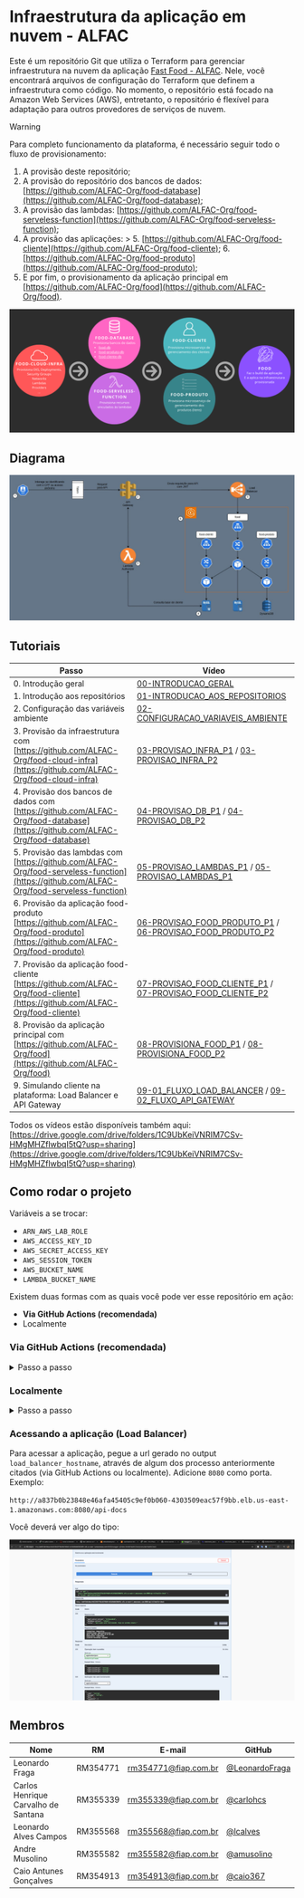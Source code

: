 # Infraestrutura da aplicação em nuvem - ALFAC

Este é um repositório Git que utiliza o Terraform para gerenciar infraestrutura na nuvem da aplicação [Fast Food - ALFAC](https://github.com/ALFAC-Org/food). Nele, você encontrará arquivos de configuração do Terraform que definem a infraestrutura como código. No momento, o repositório está focado na Amazon Web Services (AWS), entretanto, o repositório é flexível para adaptação para outros provedores de serviços de nuvem.

> [!WARNING]
> Para completo funcionamento da plataforma, é necessário seguir todo o fluxo de provisionamento:
> 1. A provisão deste repositório;
> 2. A provisão do repositório dos bancos de dados: [https://github.com/ALFAC-Org/food-database](https://github.com/ALFAC-Org/food-database);
> 3. A provisão das lambdas: [https://github.com/ALFAC-Org/food-serveless-function](https://github.com/ALFAC-Org/food-serveless-function);
> 4. A provisão das aplicações:
     >    5. [https://github.com/ALFAC-Org/food-cliente](https://github.com/ALFAC-Org/food-cliente);
>    6. [https://github.com/ALFAC-Org/food-produto](https://github.com/ALFAC-Org/food-produto);
> 4. E por fim, o provisionamento da aplicação principal em [https://github.com/ALFAC-Org/food](https://github.com/ALFAC-Org/food).

![passos-seguir](docs/passos-provisao.png)

## Diagrama

![Diagrama de Arquitetura](docs/diagrama-arquitetura.png)

## Tutoriais

| Passo                                                                                                                                    | Vídeo                                                                                                                                                                                                                                 |
|------------------------------------------------------------------------------------------------------------------------------------------|---------------------------------------------------------------------------------------------------------------------------------------------------------------------------------------------------------------------------------------|
| 0. Introdução geral                                                                                                                      | [00-INTRODUCAO_GERAL](https://drive.google.com/file/d/13cn5Z7FZzmkuh7Qo-Y28Z0EYblrOIwRw/view?usp=sharing)                                                                                                                             |
| 1. Introdução aos repositórios                                                                                                           | [01-INTRODUCAO_AOS_REPOSITORIOS](https://drive.google.com/file/d/1YMbt2wP6e9ZTgohPGcBUdwVdxEM2eARD/view?usp=sharing)                                                                                                                  |
| 2. Configuração das variáveis ambiente                                                                                                   | [02-CONFIGURACAO_VARIAVEIS_AMBIENTE](https://drive.google.com/file/d/1pnvF8psjq648Hrk1QU6T_vryq6WkDpC3/view?usp=sharing)                                                                                                              |
| 3. Provisão da infraestrutura com [https://github.com/ALFAC-Org/food-cloud-infra](https://github.com/ALFAC-Org/food-cloud-infra)         | [03-PROVISAO_INFRA_P1](https://drive.google.com/file/d/1RO3DKyr7qyglsGnLnfbETU2rNS2WrM2k/view?usp=sharing) / [03-PROVISAO_INFRA_P2](https://drive.google.com/file/d/1dxIx_XCkQ9s_It_JyRBPpilf5wwh6SEe/view?usp=sharing)               |
| 4. Provisão dos bancos de dados com [https://github.com/ALFAC-Org/food-database](https://github.com/ALFAC-Org/food-database)             | [04-PROVISAO_DB_P1](https://drive.google.com/file/d/1xSe8PQLalyHxy3Pn8XOu3g5v9cOUS4jN/view?usp=sharing) / [04-PROVISAO_DB_P2](https://drive.google.com/file/d/1V_NOCmLwTr8kaZIh56gciOPsf_hsCWUP/view?usp=sharing)                     |
| 5. Provisão das lambdas com [https://github.com/ALFAC-Org/food-serveless-function](https://github.com/ALFAC-Org/food-serveless-function) | [05-PROVISAO_LAMBDAS_P1](https://drive.google.com/file/d/1823lFmz1yaIKIr5s9D8B5prlJcAu4rL0/view?usp=sharing) / [05-PROVISAO_LAMBDAS_P1](https://drive.google.com/file/d/1Nd89oZSWY7JiHjz1RMSN33OU87G0C0pG/view?usp=sharing)           |
| 6. Provisão da aplicação food-produto [https://github.com/ALFAC-Org/food-produto](https://github.com/ALFAC-Org/food-produto)             | [06-PROVISAO_FOOD_PRODUTO_P1](https://drive.google.com/file/d/1_wtyYeHCGJmqkt6kaxhDAm4K21J2apxS/view?usp=sharing) / [06-PROVISAO_FOOD_PRODUTO_P2](https://drive.google.com/file/d/1oFmnhd6c6t9OG7-YzLDs6Ua65qedv3O6/view?usp=sharing) |
| 7. Provisão da aplicação food-cliente [https://github.com/ALFAC-Org/food-cliente](https://github.com/ALFAC-Org/food-cliente)             | [07-PROVISAO_FOOD_CLIENTE_P1](https://drive.google.com/file/d/1x_k4ce2Rexn3E5dnmQJrnhFS6orTdNOK/view?usp=sharing) / [07-PROVISAO_FOOD_CLIENTE_P2](https://drive.google.com/file/d/1WA3WTTX3FD6f-mM6UiV3gLq7IqI7Pik3/view?usp=sharing) |
| 8. Provisão da aplicação principal com [https://github.com/ALFAC-Org/food](https://github.com/ALFAC-Org/food)                            | [08-PROVISIONA_FOOD_P1](https://drive.google.com/file/d/18fwyjMtbWwi4nOUinI-7_72hkPy1YxS8/view?usp=sharing) / [08-PROVISIONA_FOOD_P2](https://drive.google.com/file/d/14Pw2Z9QN9hvKGe40A8mh5OwhgnYl2HwX/view?usp=sharing)             |
| 9. Simulando cliente na plataforma: Load Balancer e API Gateway                                                                          | [09-01_FLUXO_LOAD_BALANCER](https://drive.google.com/file/d/1kUniYudGX6BF6-E_fMayjjyV_pWH1rKr/view?usp=sharing) / [09-02_FLUXO_API_GATEWAY](https://drive.google.com/file/d/1SDrMZ_a94kCGd-VggUDn7TmByYVf3MtU/view?usp=sharing)       |

Todos os vídeos estão disponíveis também aqui: [https://drive.google.com/drive/folders/1C9UbKeiVNRIM7CSv-HMgMHZflwbqI5tQ?usp=sharing](https://drive.google.com/drive/folders/1C9UbKeiVNRIM7CSv-HMgMHZflwbqI5tQ?usp=sharing)

## Como rodar o projeto

Variáveis a se trocar:

- `ARN_AWS_LAB_ROLE`
- `AWS_ACCESS_KEY_ID`
- `AWS_SECRET_ACCESS_KEY`
- `AWS_SESSION_TOKEN`
- `AWS_BUCKET_NAME`
- `LAMBDA_BUCKET_NAME`

Existem duas formas com as quais você pode ver esse repositório em ação:

- **Via GitHub Actions (recomendada)**
- Localmente

### Via GitHub Actions (recomendada)

<details>
  <summary>Passo a passo</summary>

1. Acesse [https://github.com/ALFAC-Org/food-cloud-infra/actions](https://github.com/ALFAC-Org/food-cloud-infra/actions) (A guia `Actions` deste repositório);
2. Acesse `AWS - Cria infraestrutura`;
3. Clique em `Run workflow` (ou Executar workflow);
4. Aguarde. Se tudo der certo, o `check` verde deverá aparecer, os `outputs` irão ser exibidos e você poderá acessar a url - o processo dura em torno de 10 a 20 minutos;
   1. ![infra-criada-sucesso](./docs/infra-criada-sucesso.png)
   2. ![infra-criada-sucesso-output](./docs/infra-criada-sucesso-output.png)

</details>

### Localmente

<details>
  <summary>Passo a passo</summary>

#### Pré-requisitos

Antes de começar, certifique-se de ter os seguintes itens instalados e configurados em seu ambiente:

1. **Terraform**: A ferramenta que permite definir, visualizar e implantar a infraestrutura de nuvem.
2. **AWS CLI**: A interface de linha de comando da AWS.
3. **Credenciais AWS válidas**: Você precisará de uma chave de acesso e uma chave secreta para autenticar com a AWS (no momento, o repositório usa chaves e credenciais fornecidas pelo [AWS Academy](https://awsacademy.instructure.com/) e que divergem de contas padrão).

## Como usar

1. **Clone este repositório**:

```bash
git clone https://github.com/ALFAC-Org/food-cloud-infra
```

2. **Acesse o diretório do repositório**:

```bash
cd food-cloud-infra
```

3. **Configure as credenciais AWS em seu ambiente**:

```bash
aws configure
```

4. Defina as variáveis necessárias ao nível de ambiente, via arquivo `.tfvars` ou passe através dos comandos. Exemplo:

```bash
terraform <comando> <parâmetros> \
-var "environment=$ENVIRONMENT" \
-var "image_name=$IMAGE_NAME" \
-var "image_username=$DOCKERHUB_USERNAME" \
-var "image_version=$IMAGE_VERSION" \
-var "app_port=$APP_PORT" \
-var "app_service_port=$FOOD_SERVICE_PORT" \
-var "enable_flyway=$ENABLE_FLYWAY" \
-var "aws_region=$AWS_REGION" \
-var "node_role_arn=$ARN_AWS_LAB_ROLE" \
-var "vpc_name=$VPC_NAME" \
-var "vpc_cidr_block=$VPC_CIDR_BLOCK" \
-var "subnet_private_1_cidr_block=$SUBNET_PRIVATE_1_CIDR_BLOCK" \
-var "subnet_private_2_cidr_block=$SUBNET_PRIVATE_2_CIDR_BLOCK" \
-var "subnet_public_1_cidr_block=$SUBNET_PUBLIC_1_CIDR_BLOCK" \
-var "subnet_public_2_cidr_block=$SUBNET_PUBLIC_2_CIDR_BLOCK" \
-var "subnet_availability_zone_az_1=$SUBNET_AVAILABILITY_ZONE_AZ_1" \
-var "subnet_availability_zone_az_2=$SUBNET_AVAILABILITY_ZONE_AZ_2" \
-var "db_username=$DB_USERNAME" \
-var "db_password=$DB_PASSWORD" \
-var "db_name=$DB_NAME" \
-var "db_host=$DB_HOST" \
-var "kubernetes_namespace=$CLUSTER_NAMESPACE" \
-var "cluster_name=$CLUSTER_NAME" \
-var "bucket_food_lambdas=$LAMBDA_BUCKET_NAME"
```

1. **Inicialize o diretório Terraform**:

```bash
terraform init
```

5. **Visualize as mudanças que serão feitas**:

```bash
terraform plan \
-var "environment=$ENVIRONMENT" \
-var "image_name=$IMAGE_NAME" \
-var "image_username=$DOCKERHUB_USERNAME" \
...variáveis
```

6. **Provisione a infraestrutura**:

```bash
terraform apply \
-var "environment=$ENVIRONMENT" \
-var "image_name=$IMAGE_NAME" \
-var "image_username=$DOCKERHUB_USERNAME" \
...variáveis
```

7. **Para destruir a infraestrutura provisionada**:

```bash
terraform destroy \
-var "environment=$ENVIRONMENT" \
-var "image_name=$IMAGE_NAME" \
-var "image_username=$DOCKERHUB_USERNAME" \
...variáveis
```

</details>


### Acessando a aplicação (Load Balancer)

Para acessar a aplicação, pegue a url gerado no output `load_balancer_hostname`, através de algum dos processo anteriormente citados (via GitHub Actions ou localmente). Adicione `8080` como porta. Exemplo:

`http://a837b0b23848e46afa45405c9ef0b060-4303509eac57f9bb.elb.us-east-1.amazonaws.com:8080/api-docs`

Você deverá ver algo do tipo:

![acesso-api-docs](./docs/acesso-api-docs.png)

## Membros

| Nome | RM | E-mail | GitHub |
| --- | --- | --- | --- |
| Leonardo Fraga | RM354771 | [rm354771@fiap.com.br](mailto:rm354771@fiap.com.br) | [@LeonardoFraga](https://github.com/LeonardoFraga) |
| Carlos Henrique Carvalho de Santana | RM355339 | [rm355339@fiap.com.br](mailto:rm355339@fiap.com.br) | [@carlohcs](https://github.com/carlohcs) |
| Leonardo Alves Campos | RM355568 | [rm355568@fiap.com.br](mailto:rm355568@fiap.com.br) | [@lcalves](https://github.com/lcalves) |
| Andre Musolino | RM355582 | [rm355582@fiap.com.br](mailto:rm355582@fiap.com.br) | [@amusolino](https://github.com/amusolino) |
| Caio Antunes Gonçalves | RM354913 | [rm354913@fiap.com.br](mailto:rm354913@fiap.com.br) | [@caio367](https://github.com/caio367) |